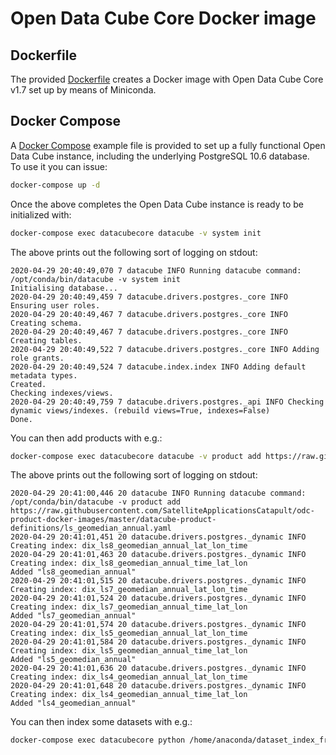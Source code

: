# Open Data Cube Core Docker image

## Dockerfile
The provided [Dockerfile](Dockerfile) creates a Docker image with Open Data Cube Core v1.7 set up by means of Miniconda.

## Docker Compose
A [Docker Compose](docker-compose.yml) example file is provided to set up a fully functional Open Data Cube instance, including the underlying PostgreSQL 10.6 database.\
To use it you can issue:

```bash
docker-compose up -d
```

Once the above completes the Open Data Cube instance is ready to be initialized with:

```bash
docker-compose exec datacubecore datacube -v system init
```

The above prints out the following sort of logging on stdout:

```
2020-04-29 20:40:49,070 7 datacube INFO Running datacube command: /opt/conda/bin/datacube -v system init
Initialising database...
2020-04-29 20:40:49,459 7 datacube.drivers.postgres._core INFO Ensuring user roles.
2020-04-29 20:40:49,467 7 datacube.drivers.postgres._core INFO Creating schema.
2020-04-29 20:40:49,467 7 datacube.drivers.postgres._core INFO Creating tables.
2020-04-29 20:40:49,522 7 datacube.drivers.postgres._core INFO Adding role grants.
2020-04-29 20:40:49,524 7 datacube.index.index INFO Adding default metadata types.
Created.
Checking indexes/views.
2020-04-29 20:40:49,759 7 datacube.drivers.postgres._api INFO Checking dynamic views/indexes. (rebuild views=True, indexes=False)
Done.
```

You can then add products with e.g.:

```bash
docker-compose exec datacubecore datacube -v product add https://raw.githubusercontent.com/SatelliteApplicationsCatapult/odc-product-docker-images/master/datacube-product-definitions/ls_geomedian_annual.yaml
```

The above prints out the following sort of logging on stdout:

```
2020-04-29 20:41:00,446 20 datacube INFO Running datacube command: /opt/conda/bin/datacube -v product add https://raw.githubusercontent.com/SatelliteApplicationsCatapult/odc-product-docker-images/master/datacube-product-definitions/ls_geomedian_annual.yaml
2020-04-29 20:41:01,451 20 datacube.drivers.postgres._dynamic INFO Creating index: dix_ls8_geomedian_annual_lat_lon_time
2020-04-29 20:41:01,463 20 datacube.drivers.postgres._dynamic INFO Creating index: dix_ls8_geomedian_annual_time_lat_lon
Added "ls8_geomedian_annual"
2020-04-29 20:41:01,515 20 datacube.drivers.postgres._dynamic INFO Creating index: dix_ls7_geomedian_annual_lat_lon_time
2020-04-29 20:41:01,524 20 datacube.drivers.postgres._dynamic INFO Creating index: dix_ls7_geomedian_annual_time_lat_lon
Added "ls7_geomedian_annual"
2020-04-29 20:41:01,574 20 datacube.drivers.postgres._dynamic INFO Creating index: dix_ls5_geomedian_annual_lat_lon_time
2020-04-29 20:41:01,584 20 datacube.drivers.postgres._dynamic INFO Creating index: dix_ls5_geomedian_annual_time_lat_lon
Added "ls5_geomedian_annual"
2020-04-29 20:41:01,636 20 datacube.drivers.postgres._dynamic INFO Creating index: dix_ls4_geomedian_annual_lat_lon_time
2020-04-29 20:41:01,648 20 datacube.drivers.postgres._dynamic INFO Creating index: dix_ls4_geomedian_annual_time_lat_lon
Added "ls4_geomedian_annual"
```

You can then index some datasets with e.g.:

```bash
docker-compose exec datacubecore python /home/anaconda/dataset_index_from_s3_bucket.py public-eo-data -p common_sensing/fiji/landsat_8_geomedian/2019 --endpoint_url="http://s3-uk-1.sa-catapult.co.uk" --unsigned_requests --start_date 1960-01-01 --end_date 2030-01-01
```
